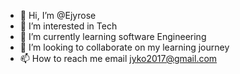- 👋 Hi, I’m @Ejyrose
- 👀 I’m interested in Tech
- 🌱 I’m currently learning software Engineering 
- 💞️ I’m looking to collaborate on my learning journey 
- 📫 How to reach me email jyko2017@gmail.com 

<!---
Ejyrose/Ejyrose is a ✨ special ✨ repository because its `README.md` (this file) appears on your GitHub profile.
You can click the Preview link to take a look at your changes.
--->
